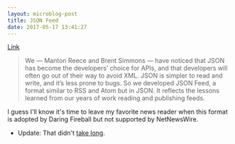 ```yaml
---
layout: microblog-post
title: JSON Feed
date: 2017-05-17 13:41:27
---
```

[Link](https://jsonfeed.org/)

>We — Manton Reece and Brent Simmons — have noticed that JSON has become the developers’ choice for APIs, and that developers will often go out of their way to avoid XML. JSON is simpler to read and write, and it’s less prone to bugs. So we developed JSON Feed, a format similar to RSS and Atom but in JSON. It reflects the lessons learned from our years of work reading and publishing feeds.

I guess I'll know it's time to leave my favorite news reader when this format is adopted by Daring Fireball but not supported by NetNewsWire. 
 
 * Update: That didn't [take long](https://daringfireball.net/feeds/json). 